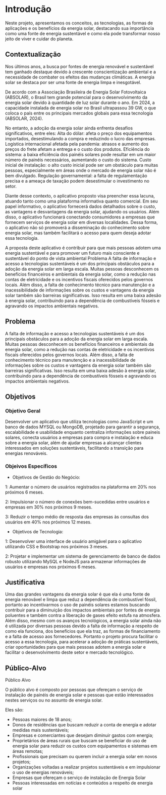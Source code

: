 # Introdução

Neste projeto, apresentamos os conceitos, as tecnologias, as formas de aplicações e os benefícios da energia solar, destacando sua importância como uma fonte de energia sustentável e como ela pode transformar nosso jeito de viver e cuidar do planeta.

## Contextualização

Nos últimos anos, a busca por fontes de energia renovável e sustentável tem ganhado destaque devido à crescente conscientização ambiental e a necessidade de combater os efeitos das mudanças climáticas. A energia solar se destaca por ser uma fonte de energia limpa e inesgotável. 

De acordo com a Associação Brasileira de Energia Solar Fotovoltaica (ABSOLAR), o Brasil tem grande potencial para o desenvolvimento da energia solar devido à quantidade de luz solar durante o ano. Em 2024, a capacidade instalada de energia solar no Brasil ultrapassou 39 GW, o que coloca o país entre os principais mercados globais para essa tecnologia (ABSOLAR, 2024).

No entanto, a adoção da energia solar ainda enfrenta desafios significativos, entre eles:
Alta do dólar: afeta o preço dos equipamentos importados, desestimulando a compra e reduzindo o lucro das empresas.
Logística internacional afetada pela pandemia: atrasos e aumento dos preços do frete afetam a entrega e o custo dos produtos.
Eficiência do sistema: a baixa eficiência dos painéis solares pode resultar em um maior número de painéis necessários, aumentando o custo do sistema.
Custo inicial de instalação: o alto custo inicial pode ser um obstáculo para muitas pessoas, especialmente em áreas onde o mercado de energia solar não é bem divulgado.
Regulação governamental: a falta de regulamentação precisa e a ameaça de taxação podem desestimular o investimento no setor.

Diante desse contexto, o aplicativo proposto visa preencher essa lacuna, atuando tanto como uma plataforma informativa quanto comercial. Em seu papel informativo, o aplicativo fornecerá dados detalhados sobre o custo, as vantagens e desvantagens da energia solar, ajudando os usuários. Além disso, o aplicativo funcionará conectando consumidores a empresas que fornecem serviços de energia solar em diversas localidades. Dessa forma, o aplicativo não só promoverá a disseminação do conhecimento sobre energia solar, mas também facilitará o acesso para quem deseja adotar essa tecnologia.

A proposta deste aplicativo é contribuir para que mais pessoas adotem uma energia sustentável e para promover um futuro mais consciente e sustentável do ponto de vista ambiental
Problema 
A falta de informação e acesso a tecnologias sustentáveis ​​é um dos principais obstáculos para a adoção da energia solar em larga escala. Muitas pessoas desconhecem os benefícios financeiros e ambientais da energia solar, como a redução nas contas de eletricidade e os incentivos fiscais oferecidos pelos governos locais. Além disso, a falta de conhecimento técnico para manutenção e a inacessibilidade de informações sobre os custos e vantagens da energia solar também são barreiras significativas. Isso resulta em uma baixa adesão à energia solar, contribuindo para a dependência de combustíveis fósseis e agravando os impactos ambientais negativos.

## Problema
A falta de informação e acesso a tecnologias sustentáveis ​​é um dos principais obstáculos para a adoção da energia solar em larga escala. Muitas pessoas desconhecem os benefícios financeiros e ambientais da energia solar, como a redução nas contas de eletricidade e os incentivos fiscais oferecidos pelos governos locais. Além disso, a falta de conhecimento técnico para manutenção e a inacessibilidade de informações sobre os custos e vantagens da energia solar também são barreiras significativas. Isso resulta em uma baixa adesão à energia solar, contribuindo para a dependência de combustíveis fósseis e agravando os impactos ambientais negativos.

## Objetivos

### Objetivo Geral
Desenvolver um aplicativo que utiliza tecnologias como JavaScript e um banco de dados MYSQL ou MongoDB, projetado para garantir a segurança, escalabilidade e usabilidade enquanto centraliza informações sobre paineis solares, conecta usuários a empresas para compra e instalação e educa sobre a energia solar, além de ajudar empresas a alcançar clientes interessados em soluções sustentáveis, facilitando a transição para energias renováveis.

### Objeivos Específicos

- Objetivos de Gestão do Negócio:

1: Aumentar o número de usuários registrados na plataforma em 20% nos próximos 6 meses.

2: Impulsionar o número de conexões bem-sucedidas entre usuários e empresas em 30% nos próximos 9 meses.

3: Reduzir o tempo médio de resposta das empresas às consultas dos usuários em 40% nos próximos 12 meses.

- Objetivos de Tecnologia:

1: Desenvolver uma interface de usuário amigável para o aplicativo utilizando CSS e Bootstrap nos próximos 3 meses.

2: Projetar e implementar um sistema de gerenciamento de banco de dados robusto utilizando MySQL e NodeJS para armazenar informações de usuários e empresas nos próximos 6 meses.

## Justificativa

Uma das grandes vantagens da energia solar é que ela é uma fonte de energia renovável e limpa que reduz a dependência de combustível fóssil, portanto ao incentivarmos o uso de painéis solares estamos buscando contribuir para a diminuição dos impactos ambientais por fontes de energia poluentes e também contra a liberação de gases efeito estufa na atmosfera. Além disso, mesmo com os avanços tecnológicos, a energia solar ainda não é utilizada por diversas pessoas devido a falta de informação a respeito de como ela funciona, dos benefícios que ela traz, as formas de financiamento e a falta de acesso aos fornecedores.
Portanto o projeto procura facilitar o acesso a essa tecnologia, para acelerar a adoção de práticas sustentáveis, criar oportunidades para que mais pessoas adotem a energia solar e facilitar o desenvolvimento deste setor e mercado tecnológico.

## Público-Alvo

Público Alvo

O público alvo é composto por pessoas que ofereçam o serviço de instalação de painéis de energia solar e pessoas que estão interessados nestes serviços ou no assunto de energia solar.

Eles são: 
- Pessoas maiores de 18 anos; 
- Donos de residências que buscam reduzir a conta de energia e adotar medidas mais sustentáveis;
- Empresas e comerciantes que desejam diminuir gastos com energia;
- Proprietários de áreas rurais que buscam se beneficiar do uso de energia solar para reduzir os custos com equipamentos e sistemas em áreas remotas; 
- Profissionais que precisam ou querem incluir a energia solar em novos projetos;
- Organizações voltadas a realizar projetos sustentáveis e em impulsionar o uso de energias renováveis; 
- Empresas que ofereçam o serviço de instalação de Energia Solar
- Pessoas interessadas em notícias e conteúdos a respeito de energia solar